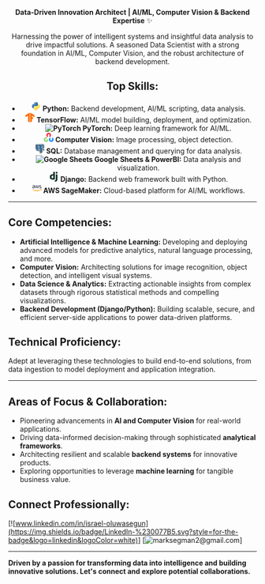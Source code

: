 <div align="center">

**Data-Driven Innovation Architect | AI/ML, Computer Vision & Backend Expertise** ✨

Harnessing the power of intelligent systems and insightful data analysis to drive impactful solutions. A seasoned Data Scientist with a strong foundation in AI/ML, Computer Vision, and the robust architecture of backend development.
## Top Skills:

* **<img src="https://raw.githubusercontent.com/devicons/devicon/master/icons/python/python-original.svg" alt="Python" width="20" height="20"> Python:** Backend development, AI/ML scripting, data analysis.
* **<img src="https://raw.githubusercontent.com/devicons/devicon/master/icons/tensorflow/tensorflow-original.svg" alt="TensorFlow" width="20" height="20"> TensorFlow:** AI/ML model building, deployment, and optimization.
* **<img src="https://pytorch.org/assets/images/pytorch-logo.svg" alt="PyTorch" width="20" height="20"> PyTorch:** Deep learning framework for AI/ML.
* **<img src="https://raw.githubusercontent.com/devicons/devicon/master/icons/opencv/opencv-original.svg" alt="OpenCV" width="20" height="20"> Computer Vision:** Image processing, object detection.
* **<img src="https://raw.githubusercontent.com/devicons/devicon/master/icons/postgresql/postgresql-original.svg" alt="PostgreSQL" width="20" height="20"> SQL:** Database management and querying for data analysis.
* **<img src="https://upload.wikimedia.org/wikipedia/commons/thumb/3/3b/Google_Sheets_icon_%282020%29.svg/596px-Google_Sheets_icon_%282020%29.svg.png" alt="Google Sheets" width="20" height="20"> Google Sheets & PowerBI:** Data analysis and visualization.
* **<img src="https://raw.githubusercontent.com/devicons/devicon/master/icons/django/django-plain.svg" alt="Django" width="20" height="20"> Django:** Backend web framework built with Python.
* **<img src="https://raw.githubusercontent.com/devicons/devicon/master/icons/amazonwebservices/amazonwebservices-original-wordmark.svg" alt="AWS" width="20" height="20"> AWS SageMaker:** Cloud-based platform for AI/ML workflows.


</div>

---

## Core Competencies:

* **Artificial Intelligence & Machine Learning:** Developing and deploying advanced models for predictive analytics, natural language processing, and more.
* **Computer Vision:** Architecting solutions for image recognition, object detection, and intelligent visual systems.
* **Data Science & Analytics:** Extracting actionable insights from complex datasets through rigorous statistical methods and compelling visualizations.
* **Backend Development (Django/Python):** Building scalable, secure, and efficient server-side applications to power data-driven platforms.

## Technical Proficiency:

Adept at leveraging these technologies to build end-to-end solutions, from data ingestion to model deployment and application integration.

---

## Areas of Focus & Collaboration:

* Pioneering advancements in **AI and Computer Vision** for real-world applications.
* Driving data-informed decision-making through sophisticated **analytical frameworks**.
* Architecting resilient and scalable **backend systems** for innovative products.
* Exploring opportunities to leverage **machine learning** for tangible business value.

## Connect Professionally:

[![www.linkedin.com/in/israel-oluwasegun](https://img.shields.io/badge/LinkedIn-%230077B5.svg?style=for-the-badge&logo=linkedin&logoColor=white)]
[![marksegman2@gmail.com](https://img.shields.io/badge/Email-D14836.svg?style=for-the-badge&logo=gmail&logoColor=white)]

---

**Driven by a passion for transforming data into intelligence and building innovative solutions. Let's connect and explore potential collaborations.**
